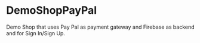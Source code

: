 # DemoShopPayPal
Demo Shop that uses Pay Pal as payment gateway and Firebase as backend and for Sign In/Sign Up.
